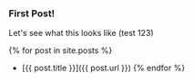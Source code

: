 ### First Post!

Let's see what this looks like (test 123)

  {% for post in site.posts %}
- [{{ post.title }}]({{ post.url }})
  {% endfor %}